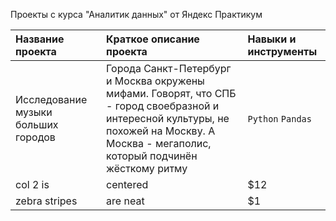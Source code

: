 Проекты с курса "Аналитик данных" от Яндекс Практикум

| Название проекта | Краткое описание проекта | Навыки и инструменты |
:--- | :--- | :---
| Исследование музыки больших городов | Города Санкт-Петербург и Москва окружены мифами. Говорят, что СПБ - город своебразной и интересной культуры, не похожей на Москву. А Москва - мегаполис, который подчинён жёсткому ритму | `Python` `Pandas` |               
| col 2 is      | centered      |   $12 |
| zebra stripes | are neat      |    $1 |
